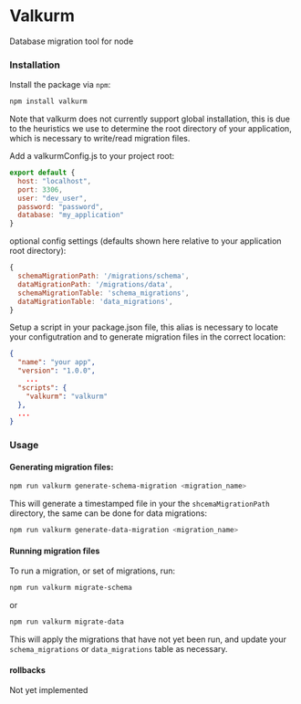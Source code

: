 # Valkurm
Database migration tool for node
### Installation
Install the package via `npm`:
```sh
npm install valkurm
```
Note that valkurm does not currently support global installation, this is due to the heuristics we use to determine the root directory of your application, which is necessary to write/read migration files.

Add a valkurmConfig.js to your project root:
```js
export default {
  host: "localhost",
  port: 3306,
  user: "dev_user",
  password: "password",
  database: "my_application"
}
```

optional config settings (defaults shown here relative to your application root directory):

```js
{
  schemaMigrationPath: '/migrations/schema',
  dataMigrationPath: '/migrations/data',
  schemaMigrationTable: 'schema_migrations',
  dataMigrationTable: 'data_migrations',
}
```

Setup a script in your package.json file, this alias is necessary to locate your configutration and to generate migration files in the correct location:

```json
{
  "name": "your app",
  "version": "1.0.0",
    ...
  "scripts": {
    "valkurm": "valkurm"
  },
  ...
}
```

### Usage

#### Generating migration files:
```sh
npm run valkurm generate-schema-migration <migration_name>
```
This will generate a timestamped file in your the `shcemaMigrationPath` directory, the same can be done for data migrations:
```sh
npm run valkurm generate-data-migration <migration_name>
```

#### Running migration files
To run a migration, or set of migrations, run:
```sh
npm run valkurm migrate-schema
```
or
```sh
npm run valkurm migrate-data
```
This will apply the migrations that have not yet been run, and update your `schema_migrations` or `data_migrations` table as necessary.

#### rollbacks

Not yet implemented

